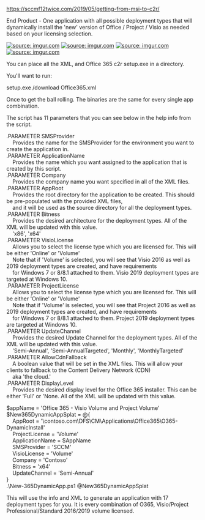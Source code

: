 https://sccmf12twice.com/2019/05/getting-from-msi-to-c2r/ 

End Product - One application with all possible deployment types that will dynamically install the 'new' version of Office / Project / Visio as needed based on your licensing selection. 


<a href="https://imgur.com/0Cq1SQd"><img src="https://i.imgur.com/0Cq1SQd.png?1" title="source: imgur.com" /></a>
<a href="https://imgur.com/uSCBK6n"><img src="https://i.imgur.com/uSCBK6n.png?1" title="source: imgur.com" /></a>
<a href="https://imgur.com/5wa7VN9"><img src="https://i.imgur.com/5wa7VN9.png?1" title="source: imgur.com" /></a>
<a href="https://imgur.com/0SSlGi6"><img src="https://i.imgur.com/0SSlGi6.png?1" title="source: imgur.com" /></a>

You can place all the XML, and Office 365 c2r setup.exe in a directory. 

You'll want to run:

setup.exe /download Office365.xml

Once to get the ball rolling. The binaries are the same for every single app combination. 

The script has 11 parameters that you can see below in the help info from the script.

.PARAMETER SMSProvider<br>
&nbsp;&nbsp;&nbsp;&nbsp;Provides the name for the SMSProvider for the environment you want to create the application in.<br>
.PARAMETER ApplicationName<br>
&nbsp;&nbsp;&nbsp;&nbsp;Provides the name which you want assigned to the application that is created by this script.<br>
.PARAMETER Company<br>
&nbsp;&nbsp;&nbsp;&nbsp;Provides the company name you want specified in all of the XML files.<br>
.PARAMETER AppRoot<br>
&nbsp;&nbsp;&nbsp;&nbsp;Provides the root directory for the application to be created. This should be pre-populated with the provided XML files,<br>
&nbsp;&nbsp;&nbsp;&nbsp;and it will be used as the source directory for all the deployment types.<br>
.PARAMETER Bitness<br>
&nbsp;&nbsp;&nbsp;&nbsp;Provides the desired architecture for the deployment types. All of the XML will be updated with this value.<br>
&nbsp;&nbsp;&nbsp;&nbsp;'x86', 'x64'<br>
.PARAMETER VisioLicense<br>
&nbsp;&nbsp;&nbsp;&nbsp;Allows you to select the license type which you are licensed for. This will be either 'Online' or 'Volume'<br>
&nbsp;&nbsp;&nbsp;&nbsp;Note that if 'Volume' is selected, you will see that Visio 2016 as well as 2019 deployment types are created, and have requirements<br>
&nbsp;&nbsp;&nbsp;&nbsp;for Windows 7 or 8/8.1 attached to them. Visio 2019 deployment types are targeted at Windows 10.<br>
.PARAMETER ProjectLicense<br>
&nbsp;&nbsp;&nbsp;&nbsp;Allows you to select the license type which you are licensed for. This will be either 'Online' or 'Volume'<br>
&nbsp;&nbsp;&nbsp;&nbsp;Note that if 'Volume' is selected, you will see that Project 2016 as well as 2019 deployment types are created, and have requirements<br>
&nbsp;&nbsp;&nbsp;&nbsp;for Windows 7 or 8/8.1 attached to them. Project 2019 deployment types are targeted at Windows 10.<br>
.PARAMETER UpdateChannel<br>
&nbsp;&nbsp;&nbsp;&nbsp;Provides the desired Update Channel for the deployment types. All of the XML will be updated with this value.<br>
&nbsp;&nbsp;&nbsp;&nbsp;'Semi-Annual', 'Semi-AnnualTargeted', 'Monthly', 'MonthlyTargeted'<br>
.PARAMETER AllowCdnFallback<br>
&nbsp;&nbsp;&nbsp;&nbsp;A boolean value that will be set in the XML files. This will allow your clients to fallback to the Content Delivery Network (CDN)<br>
&nbsp;&nbsp;&nbsp;&nbsp;aka 'the cloud.'<br>
.PARAMETER DisplayLevel<br>
&nbsp;&nbsp;&nbsp;&nbsp;Provides the desired display level for the Office 365 installer. This can be either 'Full' or 'None. All of the XML will be updated with this value. <br>

$appName = 'Office 365 - Visio Volume and Project Volume'<br>
$New365DynamicAppSplat = @{<br>
&nbsp;&nbsp;&nbsp;&nbsp;AppRoot = '\\contoso.com\DFS\CM\Applications\Office365\O365-DynamicInstall'<br>
&nbsp;&nbsp;&nbsp;&nbsp;ProjectLicense = 'Volume'<br>
&nbsp;&nbsp;&nbsp;&nbsp;ApplicationName = $AppName<br>
&nbsp;&nbsp;&nbsp;&nbsp;SMSProvider = 'SCCM'<br>
&nbsp;&nbsp;&nbsp;&nbsp;VisioLicense = 'Volume'<br>
&nbsp;&nbsp;&nbsp;&nbsp;Company = 'Contoso'<br>
&nbsp;&nbsp;&nbsp;&nbsp;Bitness = 'x64'<br>
&nbsp;&nbsp;&nbsp;&nbsp;UpdateChannel = 'Semi-Annual'<br>
}<br>
.\New-365DynamicApp.ps1 @New365DynamicAppSplat<br>

This will use the info and XML to generate an application with 17 deployment types for you. It is every combination of O365, Visio/Project Professional/Standard 2016/2019 volume licensed. 
